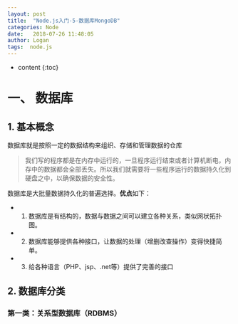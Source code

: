 ```yaml
---
layout: post
title:  "Node.js入门-5-数据库MongoDB"
categories: Node
date:   2018-07-26 11:48:05
author: Logan
tags:  node.js
---
```


* content
{:toc}

# 一、 数据库

## 1. 基本概念

数据库就是按照一定的数据结构来组织、存储和管理数据的仓库

> 我们写的程序都是在内存中运行的，一旦程序运行结束或者计算机断电，内存中的数据都会全部丢失。所以我们就需要将一些程序运行的数据持久化到硬盘之中，以确保数据的安全性。

数据库是大批量数据持久化的普遍选择。**优点**如下：

- 1. 数据库是有结构的，数据与数据之间可以建立各种关系，类似网状拓扑图。
- 2. 数据库能够提供各种接口，让数据的处理（增删改查操作）变得快捷简单。
- 3. 给各种语言（PHP、jsp、.net等）提供了完善的接口

## 2. 数据库分类

### 第一类：关系型数据库（RDBMS）
